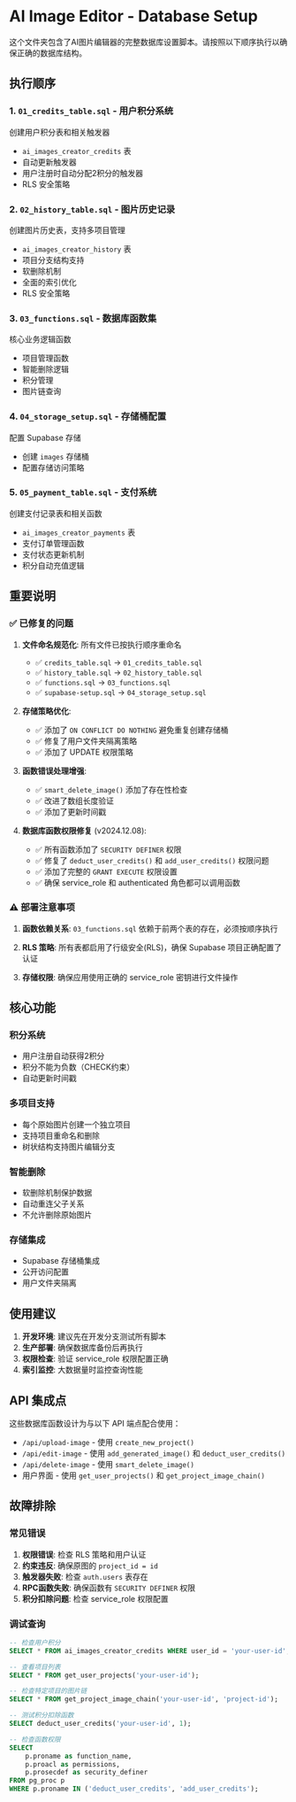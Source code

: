 # AI Image Editor - Database Setup

这个文件夹包含了AI图片编辑器的完整数据库设置脚本。请按照以下顺序执行以确保正确的数据库结构。

## 执行顺序

### 1. `01_credits_table.sql` - 用户积分系统
创建用户积分表和相关触发器
- `ai_images_creator_credits` 表
- 自动更新触发器
- 用户注册时自动分配2积分的触发器
- RLS 安全策略

### 2. `02_history_table.sql` - 图片历史记录
创建图片历史表，支持多项目管理
- `ai_images_creator_history` 表
- 项目分支结构支持
- 软删除机制
- 全面的索引优化
- RLS 安全策略

### 3. `03_functions.sql` - 数据库函数集
核心业务逻辑函数
- 项目管理函数
- 智能删除逻辑
- 积分管理
- 图片链查询

### 4. `04_storage_setup.sql` - 存储桶配置
配置 Supabase 存储
- 创建 `images` 存储桶
- 配置存储访问策略

### 5. `05_payment_table.sql` - 支付系统
创建支付记录表和相关函数
- `ai_images_creator_payments` 表
- 支付订单管理函数
- 支付状态更新机制
- 积分自动充值逻辑

## 重要说明

### ✅ 已修复的问题

1. **文件命名规范化**: 所有文件已按执行顺序重命名
   - ✅ `credits_table.sql` → `01_credits_table.sql`
   - ✅ `history_table.sql` → `02_history_table.sql`
   - ✅ `functions.sql` → `03_functions.sql`
   - ✅ `supabase-setup.sql` → `04_storage_setup.sql`

2. **存储策略优化**: 
   - ✅ 添加了 `ON CONFLICT DO NOTHING` 避免重复创建存储桶
   - ✅ 修复了用户文件夹隔离策略
   - ✅ 添加了 UPDATE 权限策略

3. **函数错误处理增强**:
   - ✅ `smart_delete_image()` 添加了存在性检查
   - ✅ 改进了数组长度验证
   - ✅ 添加了更新时间戳

4. **数据库函数权限修复** (v2024.12.08):
   - ✅ 所有函数添加了 `SECURITY DEFINER` 权限
   - ✅ 修复了 `deduct_user_credits()` 和 `add_user_credits()` 权限问题
   - ✅ 添加了完整的 `GRANT EXECUTE` 权限设置
   - ✅ 确保 service_role 和 authenticated 角色都可以调用函数

### ⚠️ 部署注意事项

1. **函数依赖关系**: `03_functions.sql` 依赖于前两个表的存在，必须按顺序执行

2. **RLS 策略**: 所有表都启用了行级安全(RLS)，确保 Supabase 项目正确配置了认证

3. **存储权限**: 确保应用使用正确的 service_role 密钥进行文件操作

## 核心功能

### 积分系统
- 用户注册自动获得2积分
- 积分不能为负数（CHECK约束）
- 自动更新时间戳

### 多项目支持
- 每个原始图片创建一个独立项目
- 支持项目重命名和删除
- 树状结构支持图片编辑分支

### 智能删除
- 软删除机制保护数据
- 自动重连父子关系
- 不允许删除原始图片

### 存储集成
- Supabase 存储桶集成
- 公开访问配置
- 用户文件夹隔离

## 使用建议

1. **开发环境**: 建议先在开发分支测试所有脚本
2. **生产部署**: 确保数据库备份后再执行
3. **权限检查**: 验证 service_role 权限配置正确
4. **索引监控**: 大数据量时监控查询性能

## API 集成点

这些数据库函数设计为与以下 API 端点配合使用：
- `/api/upload-image` - 使用 `create_new_project()`
- `/api/edit-image` - 使用 `add_generated_image()` 和 `deduct_user_credits()`
- `/api/delete-image` - 使用 `smart_delete_image()`
- 用户界面 - 使用 `get_user_projects()` 和 `get_project_image_chain()`

## 故障排除

### 常见错误
1. **权限错误**: 检查 RLS 策略和用户认证
2. **约束违反**: 确保原图的 `project_id = id`
3. **触发器失败**: 检查 `auth.users` 表存在
4. **RPC函数失败**: 确保函数有 `SECURITY DEFINER` 权限
5. **积分扣除问题**: 检查 service_role 权限配置

### 调试查询
```sql
-- 检查用户积分
SELECT * FROM ai_images_creator_credits WHERE user_id = 'your-user-id';

-- 查看项目列表
SELECT * FROM get_user_projects('your-user-id');

-- 检查特定项目的图片链
SELECT * FROM get_project_image_chain('your-user-id', 'project-id');

-- 测试积分扣除函数
SELECT deduct_user_credits('your-user-id', 1);

-- 检查函数权限
SELECT 
    p.proname as function_name,
    p.proacl as permissions,
    p.prosecdef as security_definer
FROM pg_proc p
WHERE p.proname IN ('deduct_user_credits', 'add_user_credits');
```